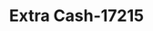 ---
f_zip-code: 75150
f_state-code: TX
title: Extra Cash-17215
f_phone: 972-613-0000
f_city-only: Mesquite
f_address: 4406 Gus Thomasson Rd Mesquite
f_location-unique-id: '17215'
slug: extra-cash-17215
updated-on: '2024-05-30T13:46:58.046Z'
created-on: '2024-05-30T13:36:59.803Z'
published-on: '2024-05-30T13:54:32.469Z'
f_city-state: cms/city/mesquite-tx.md
f_company: cms/company/extra-cash.md
f_state: cms/state/texas.md
layout: '[payday-loan].html'
tags: payday-loan
---